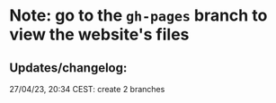 # Note: go to the `gh-pages` branch to view the website's files

## Updates/changelog:
27/04/23, 20:34 CEST: create 2 branches
